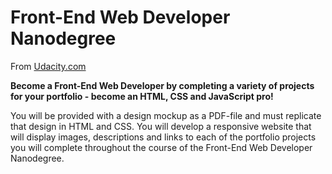 # Front-End Web Developer Nanodegree
From [Udacity.com](https://www.udacity.com/course/front-end-web-developer-nanodegree--nd001)

**Become a Front-End Web Developer by completing a variety of projects for your portfolio - become an HTML, CSS and JavaScript pro!**

You will be provided with a design mockup as a PDF-file and must replicate that design in HTML and CSS. You will develop a responsive website that will display images, descriptions and links to each of the portfolio projects you will complete throughout the course of the Front-End Web Developer Nanodegree.
